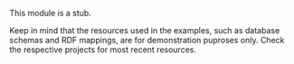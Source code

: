 This module is a stub.

Keep in mind that the resources used in the examples, such as database schemas and RDF mappings, are for demonstration puproses only.
Check the respective projects for most recent resources.


